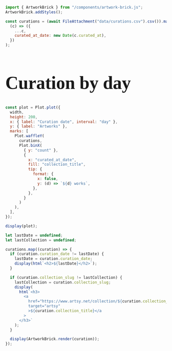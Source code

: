 ```js
import { ArtworkBrick } from "/components/artwork-brick.js";
ArtworkBrick.addStyles();
```

```js
const curations = (await FileAttachment("data/curations.csv").csv()).map(
  (c) => ({
    ...c,
    curated_at_date: new Date(c.curated_at),
  })
);
```

# Curation by day

```js
const plot = Plot.plot({
  width,
  height: 200,
  x: { label: "Curation date", interval: "day" },
  y: { label: "Artworks" },
  marks: [
    Plot.waffleY(
      curations,
      Plot.binX(
        { y: "count" },
        {
          x: "curated_at_date",
          fill: "collection_title",
          tip: {
            format: {
              x: false,
              y: (d) => `${d} works`,
            },
          },
        }
      )
    ),
  ],
});

display(plot);
```

```js
let lastDate = undefined;
let lastCollection = undefined;

curations.map((curation) => {
  if (curation.curation_date != lastDate) {
    lastDate = curation.curation_date;
    display(html`<h2>${lastDate}</h2>`);
  }

  if (curation.collection_slug != lastCollection) {
    lastCollection = curation.collection_slug;
    display(
      html`<h3>
        <a
          href="https://www.artsy.net/collection/${curation.collection_slug}"
          target="artsy"
          >${curation.collection_title}</a
        >
      </h3>`
    );
  }

  display(ArtworkBrick.render(curation));
});
```

<style>

body {
  font-family: var(--sans-serif);
}

h1 {
  max-width: 100% !important;
  font-size: 4em;
  color: var(--theme-foreground-faint);
}

h2 {
  max-width: 100% !important;
  font-size: 3em;
  margin: 1em 0 0 0;
  padding-top: 0.5em;
  border-top: solid 12px var(--theme-foreground-faint);
  color: var(--theme-foreground-faint);
}

h3 {
  max-width: 100% !important;
  font-size: 2em;
  margin: 1em 0 1em 0;
  padding-top: 0.5em;
  border-top: solid 4px var(--theme-foreground-focus);
}

</style>
